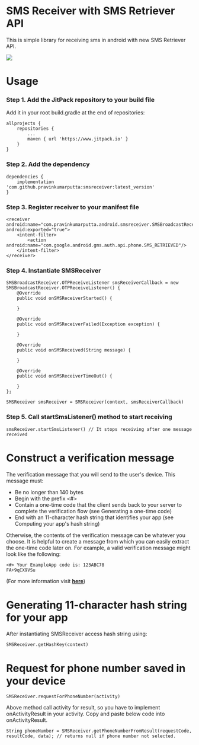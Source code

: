# SMS Receiver with SMS Retriever API
This is simple library for receiving sms in android with new SMS Retriever API.

[![](https://jitpack.io/v/pravinkumarputta/smsreceiver.svg)](https://jitpack.io/#pravinkumarputta/smsreceiver)


# Usage
### Step 1. Add the JitPack repository to your build file
Add it in your root build.gradle at the end of repositories:
```
allprojects {
	repositories {
		...
		maven { url 'https://www.jitpack.io' }
	}
}
```
### Step 2. Add the dependency
```
dependencies {
	implementation 'com.github.pravinkumarputta:smsreceiver:latest_version'
}
```
### Step 3. Register receiver to your manifest file
```
<receiver android:name="com.pravinkumarputta.android.smsreceiver.SMSBroadcastReceiver" android:exported="true">
	<intent-filter>
		<action android:name="com.google.android.gms.auth.api.phone.SMS_RETRIEVED"/>
	</intent-filter>
</receiver>
```
### Step 4. Instantiate SMSReceiver
```
SMSBroadcastReceiver.OTPReceiveListener smsReceiverCallback = new SMSBroadcastReceiver.OTPReceiveListener() {
	@Override
	public void onSMSReceiverStarted() {

	}

	@Override
	public void onSMSReceiverFailed(Exception exception) {

	}

	@Override
	public void onSMSReceived(String message) {

	}

	@Override
	public void onSMSReceiverTimeOut() {

	}
};

SMSReceiver smsReceiver = SMSReceiver(context, smsReceiverCallback)
```
### Step 5. Call startSmsListener() method to start receiving
```
smsReceiver.startSmsListener() // It stops receiving after one message received
```
# Construct a verification message
The verification message that you will send to the user's device. This message must:

 - Be no longer than 140 bytes
 - Begin with the prefix <#>
 - Contain a one-time code that the client sends back to your server to complete the verification flow (see Generating a one-time code)
 - End with an 11-character hash string that identifies your app (see Computing your app's hash string)

Otherwise, the contents of the verification message can be whatever you choose. It is helpful to create a message from which you can easily extract the one-time code later on. For example, a valid verification message might look like the following:
```
<#> Your ExampleApp code is: 123ABC78
FA+9qCX9VSu
```

(For more information visit [__here__](https://developers.google.com/identity/sms-retriever/verify))
# Generating 11-character hash string for your app
After instantiating SMSReceiver access hash string using:
```
SMSReceiver.getHashKey(context)
```
# Request for phone number saved in your device
```
SMSReceiver.requestForPhoneNumber(activity)
```
Above method call activity for result, so you have to implement onActivityResult in your activity. Copy and paste below code into onActivityResult.
```
String phoneNumber = SMSReceiver.getPhoneNumberFromResult(requestCode, resultCode, data); // returns null if phone number not selected.
```



